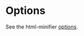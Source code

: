# Options

See the html-minifier [options](https://github.com/kangax/html-minifier#options-quick-reference).
